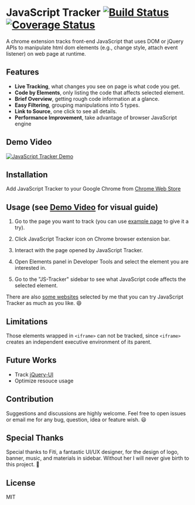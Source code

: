 JavaScript Tracker 
[![Build Status](https://travis-ci.org/pilagod/js-tracker.svg?branch=master)](https://travis-ci.org/pilagod/js-tracker)
[![Coverage Status](https://coveralls.io/repos/github/pilagod/js-tracker/badge.svg?branch=dev-v3)](https://coveralls.io/github/pilagod/js-tracker?branch=dev-v3)
==================

A chrome extension tracks front-end JavaScript that uses DOM or jQuery APIs to manipulate html dom elements (e.g., change style, attach event listener) on web page at runtime.

## Features

* **Live Tracking**, what changes you see on page is what code you get.
* **Code by Elements**, only listing the code that affects selected element.
* **Brief Overview**, getting rough code information at a glance.
* **Easy Filtering**, grouping manipulations into 5 types.
* **Link to Source**, one click to see all details.
* **Performance Improvement**, take advantage of browser JavaScript engine

## Demo Video

[![JavaScript Tracker Demo](https://i.imgur.com/SLCEL8S.png)](https://youtu.be/8AxKYsUHn1Q)

## Installation

Add JavaScript Tracker to your Google Chrome from [Chrome Web Store](https://goo.gl/D6WVAX)

## Usage (see [Demo Video](#demo-video) for visual guide)

1. Go to the page you want to track (you can use [example page](https://pilagod.github.io/js-tracker/example/) to give it a try).

2. Click JavaScript Tracker icon on Chrome  browser extension bar.

3. Interact with the page opened by JavaScript Tracker.

4. Open Elements panel in Developer Tools and select the element you are interested in.

5. Go to the "JS-Tracker" sidebar to see what JavaScript code affects the selected element.

There are also [some websites](https://github.com/pilagod/js-tracker/blob/gh-pages/README.md) selected by me that you can try JavaScript Tracker as much as you like. 😄

## Limitations

Those elements wrapped in `<iframe>` can not be tracked, since `<iframe>` creates an independent executive environment of its parent.

## Future Works

* Track [jQuery-UI](https://jqueryui.com)
* Optimize resouce usage

## Contribution

Suggestions and discussions are highly welcome. Feel free to open issues or email me for any bug, question, idea or feature wish. 😃

## Special Thanks

Special thanks to Fiti, a fantastic UI/UX designer, for the design of logo, banner, music, and materials in sidebar. Without her I will never give birth to this project. 🙂️

## License
MIT
